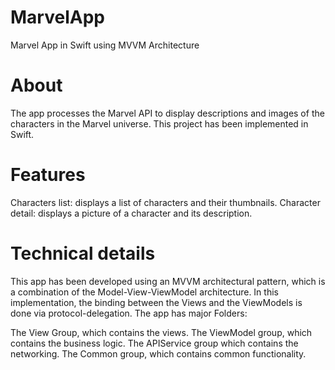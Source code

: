 # MarvelApp
Marvel App in Swift using MVVM Architecture

# About

The app processes the Marvel API to display descriptions and images of the characters in the Marvel universe. This project has been implemented in Swift.

# Features

 Characters list: displays a list of characters and their thumbnails.
 Character detail: displays a picture of a character and its description.

# Technical details
This app has been developed using an MVVM architectural pattern, which is a combination of the Model-View-ViewModel architecture. In this implementation, the binding between the Views and the ViewModels is done via protocol-delegation. The app has major Folders:

The View Group, which contains the views. The ViewModel group, which contains the business logic. The APIService group which contains the networking. The Common group, which contains common functionality.
